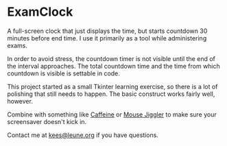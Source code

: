 # ExamClock

A full-screen clock that just displays the time, but starts countdown 30 minutes before end time. I use it primarily as a tool while administering exams.

In order to avoid stress, the countdown timer is not visible until the end of the interval approaches. The total countdown time and the time from which countdown is visible is settable in code. 

This project started as a small Tkinter learning exercise, so there is a lot of polishing that still needs to happen. The basic construct works fairly well, however.

Combine with something like [Caffeine](http://www.zhornsoftware.co.uk/caffeine/) or [Mouse Jiggler](https://mousejiggler.codeplex.com/) to make sure your screensaver doesn't kick in.

Contact me at [kees@leune.org](mailto:kees@leune.org) if you have questions.
